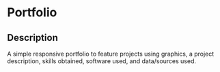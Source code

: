 # Portfolio

## Description
A simple responsive portfolio to feature projects using graphics, a project description, skills obtained, software used, and 
data/sources used.
